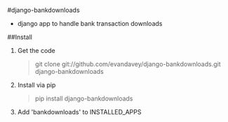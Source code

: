 #django-bankdownloads

* django app to handle bank transaction downloads

##Install

1. Get the code

	> git clone git://github.com/evandavey/django-bankdownloads.git django-bankdownloads
	
2. Install via pip

	> pip install django-bankdownloads
	
3. Add 'bankdownloads' to INSTALLED_APPS

